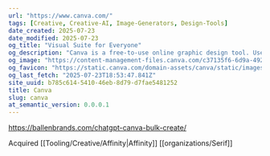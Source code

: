 ```yaml
---
url: "https://www.canva.com/"
tags: [Creative, Creative-AI, Image-Generators, Design-Tools]
date_created: 2025-07-23
date_modified: 2025-07-23
og_title: "Visual Suite for Everyone"
og_description: "Canva is a free-to-use online graphic design tool. Use it to create social media posts, presentations, posters, videos, logos and more."
og_image: "https://content-management-files.canva.com/c37135f6-6d9a-4920-b659-4f5e12698b8d/og-image-global-1200x630.jpg"
og_favicon: "https://static.canva.com/domain-assets/canva/static/images/android-192x192-2.png"
og_last_fetch: "2025-07-23T18:53:47.841Z"
site_uuid: b785c614-5410-46eb-8d79-d7fae5481252
title: Canva
slug: canva
at_semantic_version: 0.0.0.1
---
```

https://ballenbrands.com/chatgpt-canva-bulk-create/

Acquired [[Tooling/Creative/Affinity|Affinity]]
[[organizations/Serif]]

